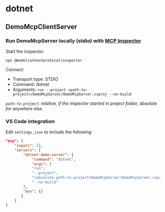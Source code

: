 # dotnet

## DemoMcpClientServer

### Run DemoMcpServer locally (stdio) with [MCP Inspector](https://github.com/modelcontextprotocol/inspector)

Start the inspector:

```shell
npx @modelcontextprotocol/inspector
```

Connect:

- Transport type: STDIO
- Command: dotnet
- Arguments: `run --project <path-to-project>/DemoMcpServer/DemoMcpServer.csproj --no-build`

_`path-to-project`: relative, if the inspector started in project folder, absolute for anywhere else._

### VS Code integration

Edit `settings.json` to include the following:

```json
"mcp": {
    "inputs": [],
    "servers": {
        "dotnet-demo-server": {
            "command": "dotnet",
            "args": [
            "run",
            "--project",
            "<absolute-path-to-project>DemoMcpServer/DemoMcpServer.csproj",
            "--no-build"
        ],
        "env": {}
       }
    }
}
```
